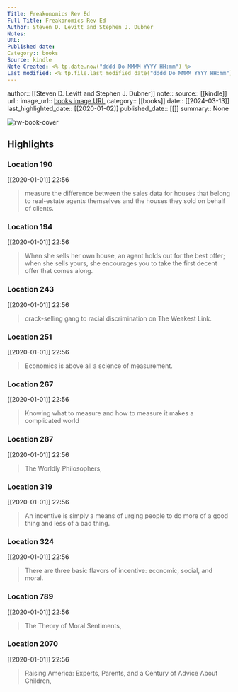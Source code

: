 ```yaml
---
Title: Freakonomics Rev Ed
Full Title: Freakonomics Rev Ed
Author: Steven D. Levitt and Stephen J. Dubner
Notes: 
URL: 
Published date: 
Category:: books
Source: kindle
Note Created: <% tp.date.now("dddd Do MMMM YYYY HH:mm") %>
Last modified: <% tp.file.last_modified_date("dddd Do MMMM YYYY HH:mm") %>
---
```

author:: [[Steven D. Levitt and Stephen J. Dubner]]
note:: 
source:: [[kindle]]
url:: 
image_url:: [books image URL](https://images-na.ssl-images-amazon.com/images/I/517AD412OOL._SL200_.jpg)
category:: [[books]]
date:: [[2024-03-13]]
last_highlighted_date:: [[2020-01-02]]
published_date:: [[]]
summary:: None

![rw-book-cover](https://images-na.ssl-images-amazon.com/images/I/517AD412OOL._SL200_.jpg)

## Highlights
### Location 190
[[2020-01-01]] 22:56
> measure the difference between the sales data for houses that belong to real-estate agents themselves and the houses they sold on behalf of clients.


### Location 194
[[2020-01-01]] 22:56
> When she sells her own house, an agent holds out for the best offer; when she sells yours, she encourages you to take the first decent offer that comes along.


### Location 243
[[2020-01-01]] 22:56
> crack-selling gang to racial discrimination on The Weakest Link.


### Location 251
[[2020-01-01]] 22:56
> Economics is above all a science of measurement.


### Location 267
[[2020-01-01]] 22:56
> Knowing what to measure and how to measure it makes a complicated world


### Location 287
[[2020-01-01]] 22:56
> The Worldly Philosophers,


### Location 319
[[2020-01-01]] 22:56
> An incentive is simply a means of urging people to do more of a good thing and less of a bad thing.


### Location 324
[[2020-01-01]] 22:56
> There are three basic flavors of incentive: economic, social, and moral.


### Location 789
[[2020-01-01]] 22:56
> The Theory of Moral Sentiments,


### Location 2070
[[2020-01-01]] 22:56
> Raising America: Experts, Parents, and a Century of Advice About Children,


